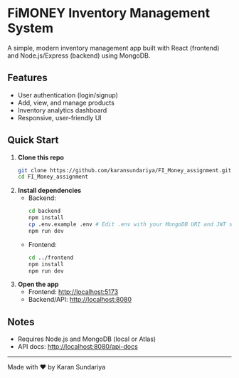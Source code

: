 # FiMONEY Inventory Management System

A simple, modern inventory management app built with React (frontend) and Node.js/Express (backend) using MongoDB.

## Features
- User authentication (login/signup)
- Add, view, and manage products
- Inventory analytics dashboard
- Responsive, user-friendly UI

## Quick Start
1. **Clone this repo**
   ```bash
   git clone https://github.com/karansundariya/FI_Money_assignment.git
   cd FI_Money_assignment
   ```
2. **Install dependencies**
   - Backend:
     ```bash
     cd backend
     npm install
     cp .env.example .env # Edit .env with your MongoDB URI and JWT secret
     npm run dev
     ```
   - Frontend:
     ```bash
     cd ../frontend
     npm install
     npm run dev
     ```
3. **Open the app**
   - Frontend: [http://localhost:5173](http://localhost:5173)
   - Backend/API: [http://localhost:8080](http://localhost:8080)

## Notes
- Requires Node.js and MongoDB (local or Atlas)
- API docs: [http://localhost:8080/api-docs](http://localhost:8080/api-docs)

---
Made with ❤️ by Karan Sundariya 